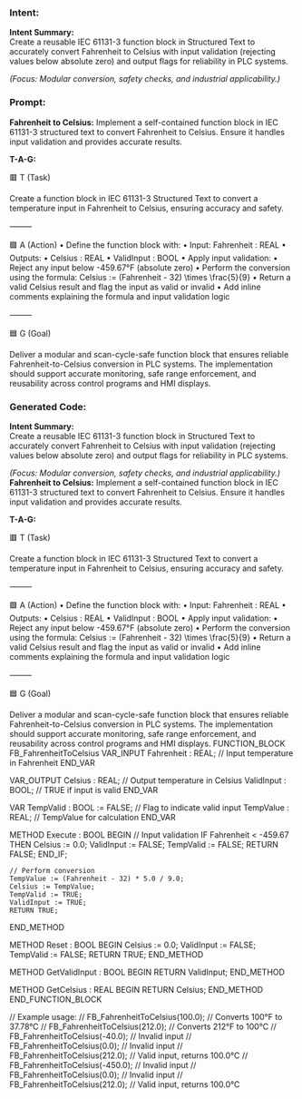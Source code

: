 ### Intent:
**Intent Summary:**  
Create a reusable IEC 61131-3 function block in Structured Text to accurately convert Fahrenheit to Celsius with input validation (rejecting values below absolute zero) and output flags for reliability in PLC systems.  

*(Focus: Modular conversion, safety checks, and industrial applicability.)*

### Prompt:
**Fahrenheit to Celsius:**
Implement a self-contained function block in IEC 61131-3 structured text to convert Fahrenheit to Celsius. Ensure it handles input validation and provides accurate results.

**T-A-G:**

🟥 T (Task)

Create a function block in IEC 61131-3 Structured Text to convert a temperature input in Fahrenheit to Celsius, ensuring accuracy and safety.

⸻

🟩 A (Action)
	•	Define the function block with:
	•	Input: Fahrenheit : REAL
	•	Outputs:
	•	Celsius : REAL
	•	ValidInput : BOOL
	•	Apply input validation:
	•	Reject any input below -459.67°F (absolute zero)
	•	Perform the conversion using the formula:
Celsius := (Fahrenheit - 32) \times \frac{5}{9}
	•	Return a valid Celsius result and flag the input as valid or invalid
	•	Add inline comments explaining the formula and input validation logic

⸻

🟦 G (Goal)

Deliver a modular and scan-cycle-safe function block that ensures reliable Fahrenheit-to-Celsius conversion in PLC systems. The implementation should support accurate monitoring, safe range enforcement, and reusability across control programs and HMI displays.

### Generated Code:
**Intent Summary:**  
Create a reusable IEC 61131-3 function block in Structured Text to accurately convert Fahrenheit to Celsius with input validation (rejecting values below absolute zero) and output flags for reliability in PLC systems.  

*(Focus: Modular conversion, safety checks, and industrial applicability.)*
**Fahrenheit to Celsius:**
Implement a self-contained function block in IEC 61131-3 structured text to convert Fahrenheit to Celsius. Ensure it handles input validation and provides accurate results.

**T-A-G:**

🟥 T (Task)

Create a function block in IEC 61131-3 Structured Text to convert a temperature input in Fahrenheit to Celsius, ensuring accuracy and safety.

⸻

🟩 A (Action)
	•	Define the function block with:
	•	Input: Fahrenheit : REAL
	•	Outputs:
	•	Celsius : REAL
	•	ValidInput : BOOL
	•	Apply input validation:
	•	Reject any input below -459.67°F (absolute zero)
	•	Perform the conversion using the formula:
Celsius := (Fahrenheit - 32) \times \frac{5}{9}
	•	Return a valid Celsius result and flag the input as valid or invalid
	•	Add inline comments explaining the formula and input validation logic

⸻

🟦 G (Goal)

Deliver a modular and scan-cycle-safe function block that ensures reliable Fahrenheit-to-Celsius conversion in PLC systems. The implementation should support accurate monitoring, safe range enforcement, and reusability across control programs and HMI displays.
FUNCTION_BLOCK FB_FahrenheitToCelsius
VAR_INPUT
    Fahrenheit : REAL; // Input temperature in Fahrenheit
END_VAR

VAR_OUTPUT
    Celsius : REAL; // Output temperature in Celsius
    ValidInput : BOOL; // TRUE if input is valid
END_VAR

VAR
    TempValid : BOOL := FALSE; // Flag to indicate valid input
    TempValue : REAL; // TempValue for calculation
END_VAR

METHOD Execute : BOOL
BEGIN
    // Input validation
    IF Fahrenheit < -459.67 THEN
        Celsius := 0.0;
        ValidInput := FALSE;
        TempValid := FALSE;
        RETURN FALSE;
    END_IF;

    // Perform conversion
    TempValue := (Fahrenheit - 32) * 5.0 / 9.0;
    Celsius := TempValue;
    TempValid := TRUE;
    ValidInput := TRUE;
    RETURN TRUE;
END_METHOD

METHOD Reset : BOOL
BEGIN
    Celsius := 0.0;
    ValidInput := FALSE;
    TempValid := FALSE;
    RETURN TRUE;
END_METHOD

METHOD GetValidInput : BOOL
BEGIN
    RETURN ValidInput;
END_METHOD

METHOD GetCelsius : REAL
BEGIN
    RETURN Celsius;
END_METHOD
END_FUNCTION_BLOCK

// Example usage:
// FB_FahrenheitToCelsius(100.0); // Converts 100°F to 37.78°C
// FB_FahrenheitToCelsius(212.0); // Converts 212°F to 100°C
// FB_FahrenheitToCelsius(-40.0); // Invalid input
// FB_FahrenheitToCelsius(0.0); // Invalid input
// FB_FahrenheitToCelsius(212.0); // Valid input, returns 100.0°C
// FB_FahrenheitToCelsius(-450.0); // Invalid input
// FB_FahrenheitToCelsius(0.0); // Invalid input
// FB_FahrenheitToCelsius(212.0); // Valid input, returns 100.0°C
